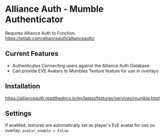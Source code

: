 # Alliance Auth - Mumble Authenticator

Requires Alliance Auth to Function. 
<https://gitlab.com/allianceauth/allianceauth/>

## Current Features

- Authenticates Connecting users against the Alliance Auth Database.
- Can provide EVE Avatars to Mumbles Texture feature for use in overlays

## Installation

<https://allianceauth.readthedocs.io/en/latest/features/services/mumble.html>

## Settings

If enabled, textures are automatically set as player's EvE avatar for use on overlay.
`avatar_enable = False`
